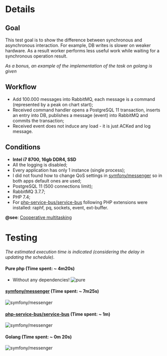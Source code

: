 # Details

## Goal
This test goal is to show the difference between synchronous and asynchronous interaction. For example, DB writes is slower on weaker hardware. As a result worker performs less useful work while waiting for a synchronous operation result. 

*As a bonus, an example of the implementation of the task on golang is given*

## Workflow
* Add 100.000 messages into RabbitMQ, each message is a command (represented by a peak on chart start);
* Received command handler opens a PostgreSQL 11 transaction, inserts an entry into DB, publishes a message (event) into RabbitMQ and commits the transaction;
* Received event does not induce any load - it is just ACKed and log message.

## Conditions
* **Intel i7 8700, 16gb DDR4, SSD** 
* All the logging is disabled;
* Every application has only 1 instance (single process);
* I did not found how to change QoS settings in [symfony/messenger](https://github.com/symfony/messenger) so in both apps default ones are used;
* PostgreSQL 11 (500 connections limit);
* RabbitMQ 3.7.7;
* PHP 7.4;
* For [php-service-bus/service-bus](https://github.com/php-service-bus/service-bus) following PHP extensions were installed: raphf, pq, sockets, event, ext-buffer.

**@see**: [Cooperative multitasking](https://nikic.github.io/2012/12/22/Cooperative-multitasking-using-coroutines-in-PHP.html)

# Testing

*The estimated execution time is indicated (considering the delay in updating the schedule).*

#### Pure php (Time spent: ~ **4m20s**)
* Without any dependencies!
![pure](https://github.com/php-service-bus/performance-comparison/blob/v4.0/results/pure4.20.gif)

#### [symfony/messenger](https://github.com/symfony/messenger) (Time spent: ~ **7m25s**)
![symfony/messenger](https://github.com/php-service-bus/performance-comparison/blob/v4.0/results/messenger7.25.gif)

#### [php-service-bus/service-bus](https://github.com/php-service-bus/service-bus) (Time spent: ~ **1m**)
![symfony/messenger](https://github.com/php-service-bus/performance-comparison/blob/v4.0/results/service-bus1m.gif)

#### Golang (Time spent: ~ **0m 20s**)
![symfony/messenger](https://github.com/php-service-bus/performance-comparison/blob/v4.0/results/golang22.gif)